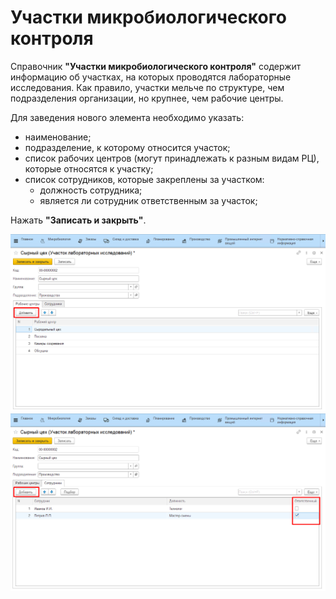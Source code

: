 # Участки микробиологического контроля

Справочник **"Участки микробиологического контроля"** содержит информацию об участках, на которых проводятся лабораторные исследования. Как правило, участки мельче по структуре, чем подразделения организации, но крупнее, чем рабочие центры.

Для заведения нового элемента необходимо указать:

- наименование;
- подразделение, к которому относится участок;
- список рабочих центров (могут принадлежать к разным видам РЦ), которые относятся к участку;
- список сотрудников, которые закреплены за участком:
    - должность сотрудника;
    - является ли сотрудник ответственным за участок;

Нажать **"Записать и закрыть"**.

![](MicrobioCenters.assets/1.png)
![](MicrobioCenters.assets/2.png)